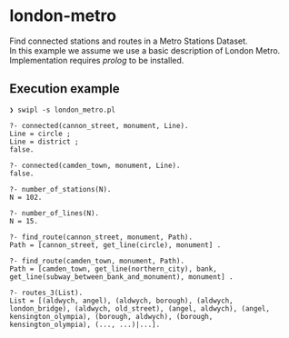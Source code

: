 # london-metro

Find connected stations and routes in a Metro Stations Dataset.
<br>
In this example we assume we use a basic description of London Metro.
<br>
Implementation requires *prolog* to be installed.

## Execution example
```
❯ swipl -s london_metro.pl

?- connected(cannon_street, monument, Line).
Line = circle ;
Line = district ;
false.

?- connected(camden_town, monument, Line).
false.

?- number_of_stations(N).
N = 102.

?- number_of_lines(N).
N = 15.

?- find_route(cannon_street, monument, Path).
Path = [cannon_street, get_line(circle), monument] .

?- find_route(camden_town, monument, Path).
Path = [camden_town, get_line(northern_city), bank, get_line(subway_between_bank_and_monument), monument] .

?- routes_3(List).
List = [(aldwych, angel), (aldwych, borough), (aldwych, london_bridge), (aldwych, old_street), (angel, aldwych), (angel, kensington_olympia), (borough, aldwych), (borough, kensington_olympia), (..., ...)|...].
```
